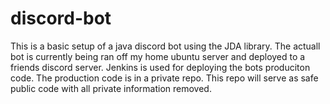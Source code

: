 # discord-bot
This is a basic setup of a java discord bot using the JDA library.
The actuall bot is currently being ran off my home ubuntu server and
deployed to a friends discord server. Jenkins is used for deploying the
bots produciton code.
The production code is in a private repo.
This repo will serve as safe public code with all private information removed.
